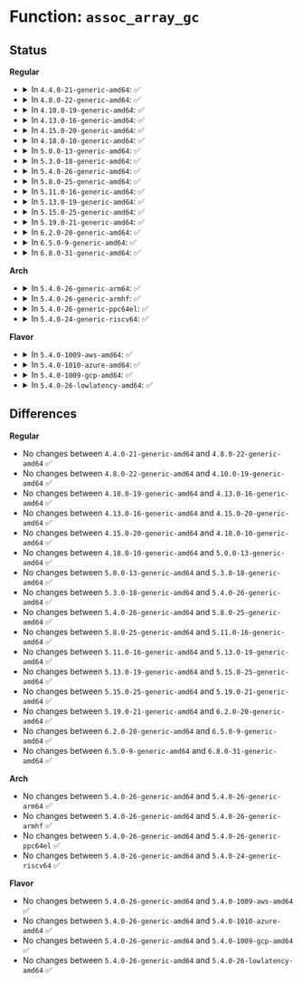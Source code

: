 # Function: <code>assoc_array_gc</code>

## Status
<b>Regular</b>
<ul>
<li>
<details>
<summary>In <code>4.4.0-21-generic-amd64</code>: ✅</summary>

```c
int assoc_array_gc(struct assoc_array * array, const struct assoc_array_ops * ops, bool (*)(void *, void *) iterator, void * iterator_data)
```

```json
{
  "name": "assoc_array_gc",
  "collision_type": "Unique Global",
  "inline_type": "No",
  "funcs": [
    {
      "addr": 18446744071583064752,
      "name": "assoc_array_gc",
      "external": true,
      "loc": "lib/assoc_array.c:1483",
      "file": "lib/assoc_array.c",
      "inline": "seen, unknown",
      "caller_inline": [],
      "caller_func": [
        "security/keys/keyring.c:keyring_gc"
      ]
    }
  ],
  "symbols": [
    {
      "addr": 18446744071583064752,
      "name": "assoc_array_gc",
      "section": ".text",
      "bind": "STB_GLOBAL",
      "size": 1304
    }
  ]
}
```
</details>
</li>
<li>
<details>
<summary>In <code>4.8.0-22-generic-amd64</code>: ✅</summary>

```c
int assoc_array_gc(struct assoc_array * array, const struct assoc_array_ops * ops, bool (*)(void *, void *) iterator, void * iterator_data)
```

```json
{
  "name": "assoc_array_gc",
  "collision_type": "Unique Global",
  "inline_type": "No",
  "funcs": [
    {
      "addr": 18446744071583358624,
      "name": "assoc_array_gc",
      "external": true,
      "loc": "lib/assoc_array.c:1485",
      "file": "lib/assoc_array.c",
      "inline": "seen, unknown",
      "caller_inline": [],
      "caller_func": [
        "security/keys/keyring.c:keyring_gc"
      ]
    }
  ],
  "symbols": [
    {
      "addr": 18446744071583358624,
      "name": "assoc_array_gc",
      "section": ".text",
      "bind": "STB_GLOBAL",
      "size": 1285
    }
  ]
}
```
</details>
</li>
<li>
<details>
<summary>In <code>4.10.0-19-generic-amd64</code>: ✅</summary>

```c
int assoc_array_gc(struct assoc_array * array, const struct assoc_array_ops * ops, bool (*)(void *, void *) iterator, void * iterator_data)
```

```json
{
  "name": "assoc_array_gc",
  "collision_type": "Unique Global",
  "inline_type": "No",
  "funcs": [
    {
      "addr": 18446744071583484000,
      "name": "assoc_array_gc",
      "external": true,
      "loc": "lib/assoc_array.c:1485",
      "file": "lib/assoc_array.c",
      "inline": "seen, unknown",
      "caller_inline": [],
      "caller_func": [
        "security/keys/keyring.c:keyring_gc"
      ]
    }
  ],
  "symbols": [
    {
      "addr": 18446744071583484000,
      "name": "assoc_array_gc",
      "section": ".text",
      "bind": "STB_GLOBAL",
      "size": 1285
    }
  ]
}
```
</details>
</li>
<li>
<details>
<summary>In <code>4.13.0-16-generic-amd64</code>: ✅</summary>

```c
int assoc_array_gc(struct assoc_array * array, const struct assoc_array_ops * ops, bool (*)(void *, void *) iterator, void * iterator_data)
```

```json
{
  "name": "assoc_array_gc",
  "collision_type": "Unique Global",
  "inline_type": "No",
  "funcs": [
    {
      "addr": 18446744071583506256,
      "name": "assoc_array_gc",
      "external": true,
      "loc": "lib/assoc_array.c:1485",
      "file": "lib/assoc_array.c",
      "inline": "seen, unknown",
      "caller_inline": [],
      "caller_func": [
        "security/keys/keyring.c:keyring_gc"
      ]
    }
  ],
  "symbols": [
    {
      "addr": 18446744071583506256,
      "name": "assoc_array_gc",
      "section": ".text",
      "bind": "STB_GLOBAL",
      "size": 1255
    }
  ]
}
```
</details>
</li>
<li>
<details>
<summary>In <code>4.15.0-20-generic-amd64</code>: ✅</summary>

```c
int assoc_array_gc(struct assoc_array * array, const struct assoc_array_ops * ops, bool (*)(void *, void *) iterator, void * iterator_data)
```

```json
{
  "name": "assoc_array_gc",
  "collision_type": "Unique Global",
  "inline_type": "No",
  "funcs": [
    {
      "addr": 18446744071583688352,
      "name": "assoc_array_gc",
      "external": true,
      "loc": "lib/assoc_array.c:1468",
      "file": "lib/assoc_array.c",
      "inline": "seen, unknown",
      "caller_inline": [],
      "caller_func": [
        "security/keys/keyring.c:keyring_gc"
      ]
    }
  ],
  "symbols": [
    {
      "addr": 18446744071583688352,
      "name": "assoc_array_gc",
      "section": ".text",
      "bind": "STB_GLOBAL",
      "size": 1258
    }
  ]
}
```
</details>
</li>
<li>
<details>
<summary>In <code>4.18.0-10-generic-amd64</code>: ✅</summary>

```c
int assoc_array_gc(struct assoc_array * array, const struct assoc_array_ops * ops, bool (*)(void *, void *) iterator, void * iterator_data)
```

```json
{
  "name": "assoc_array_gc",
  "collision_type": "Unique Global",
  "inline_type": "No",
  "funcs": [
    {
      "addr": 18446744071583906032,
      "name": "assoc_array_gc",
      "external": true,
      "loc": "lib/assoc_array.c:1455",
      "file": "lib/assoc_array.c",
      "inline": "seen, unknown",
      "caller_inline": [],
      "caller_func": [
        "security/keys/keyring.c:keyring_gc"
      ]
    }
  ],
  "symbols": [
    {
      "addr": 18446744071583906032,
      "name": "assoc_array_gc",
      "section": ".text",
      "bind": "STB_GLOBAL",
      "size": 1252
    }
  ]
}
```
</details>
</li>
<li>
<details>
<summary>In <code>5.0.0-13-generic-amd64</code>: ✅</summary>

```c
int assoc_array_gc(struct assoc_array * array, const struct assoc_array_ops * ops, bool (*)(void *, void *) iterator, void * iterator_data)
```

```json
{
  "name": "assoc_array_gc",
  "collision_type": "Unique Global",
  "inline_type": "No",
  "funcs": [
    {
      "addr": 18446744071583990352,
      "name": "assoc_array_gc",
      "external": true,
      "loc": "lib/assoc_array.c:1457",
      "file": "lib/assoc_array.c",
      "inline": "seen, unknown",
      "caller_inline": [],
      "caller_func": [
        "security/keys/keyring.c:keyring_gc"
      ]
    }
  ],
  "symbols": [
    {
      "addr": 18446744071583990352,
      "name": "assoc_array_gc",
      "section": ".text",
      "bind": "STB_GLOBAL",
      "size": 1263
    }
  ]
}
```
</details>
</li>
<li>
<details>
<summary>In <code>5.3.0-18-generic-amd64</code>: ✅</summary>

```c
int assoc_array_gc(struct assoc_array * array, const struct assoc_array_ops * ops, bool (*)(void *, void *) iterator, void * iterator_data)
```

```json
{
  "name": "assoc_array_gc",
  "collision_type": "Unique Global",
  "inline_type": "No",
  "funcs": [
    {
      "addr": 18446744071584173008,
      "name": "assoc_array_gc",
      "external": true,
      "loc": "lib/assoc_array.c:1454",
      "file": "lib/assoc_array.c",
      "inline": "seen, unknown",
      "caller_inline": [],
      "caller_func": [
        "security/keys/keyring.c:keyring_gc"
      ]
    }
  ],
  "symbols": [
    {
      "addr": 18446744071584173008,
      "name": "assoc_array_gc",
      "section": ".text",
      "bind": "STB_GLOBAL",
      "size": 1247
    }
  ]
}
```
</details>
</li>
<li>
<details>
<summary>In <code>5.4.0-26-generic-amd64</code>: ✅</summary>

```c
int assoc_array_gc(struct assoc_array * array, const struct assoc_array_ops * ops, bool (*)(void *, void *) iterator, void * iterator_data)
```

```json
{
  "name": "assoc_array_gc",
  "collision_type": "Unique Global",
  "inline_type": "No",
  "funcs": [
    {
      "addr": 18446744071584306704,
      "name": "assoc_array_gc",
      "external": true,
      "loc": "lib/assoc_array.c:1454",
      "file": "lib/assoc_array.c",
      "inline": "seen, unknown",
      "caller_inline": [],
      "caller_func": [
        "security/keys/keyring.c:keyring_gc"
      ]
    }
  ],
  "symbols": [
    {
      "addr": 18446744071584306704,
      "name": "assoc_array_gc",
      "section": ".text",
      "bind": "STB_GLOBAL",
      "size": 1247
    }
  ]
}
```
</details>
</li>
<li>
<details>
<summary>In <code>5.8.0-25-generic-amd64</code>: ✅</summary>

```c
int assoc_array_gc(struct assoc_array * array, const struct assoc_array_ops * ops, bool (*)(void *, void *) iterator, void * iterator_data)
```

```json
{
  "name": "assoc_array_gc",
  "collision_type": "Unique Global",
  "inline_type": "No",
  "funcs": [
    {
      "addr": 18446744071584717472,
      "name": "assoc_array_gc",
      "external": true,
      "loc": "lib/assoc_array.c:1454",
      "file": "lib/assoc_array.c",
      "inline": "seen, unknown",
      "caller_inline": [],
      "caller_func": [
        "security/keys/keyring.c:keyring_gc"
      ]
    }
  ],
  "symbols": [
    {
      "addr": 18446744071584717472,
      "name": "assoc_array_gc",
      "section": ".text",
      "bind": "STB_GLOBAL",
      "size": 1259
    }
  ]
}
```
</details>
</li>
<li>
<details>
<summary>In <code>5.11.0-16-generic-amd64</code>: ✅</summary>

```c
int assoc_array_gc(struct assoc_array * array, const struct assoc_array_ops * ops, bool (*)(void *, void *) iterator, void * iterator_data)
```

```json
{
  "name": "assoc_array_gc",
  "collision_type": "Unique Global",
  "inline_type": "No",
  "funcs": [
    {
      "addr": 18446744071584830624,
      "name": "assoc_array_gc",
      "external": true,
      "loc": "lib/assoc_array.c:1454",
      "file": "lib/assoc_array.c",
      "inline": "seen, unknown",
      "caller_inline": [],
      "caller_func": [
        "security/keys/keyring.c:keyring_gc"
      ]
    }
  ],
  "symbols": [
    {
      "addr": 18446744071584830624,
      "name": "assoc_array_gc",
      "section": ".text",
      "bind": "STB_GLOBAL",
      "size": 1273
    }
  ]
}
```
</details>
</li>
<li>
<details>
<summary>In <code>5.13.0-19-generic-amd64</code>: ✅</summary>

```c
int assoc_array_gc(struct assoc_array * array, const struct assoc_array_ops * ops, bool (*)(void *, void *) iterator, void * iterator_data)
```

```json
{
  "name": "assoc_array_gc",
  "collision_type": "Unique Global",
  "inline_type": "No",
  "funcs": [
    {
      "addr": 18446744071584875216,
      "name": "assoc_array_gc",
      "external": true,
      "loc": "lib/assoc_array.c:1454",
      "file": "lib/assoc_array.c",
      "inline": "seen, unknown",
      "caller_inline": [],
      "caller_func": [
        "security/keys/keyring.c:keyring_gc"
      ]
    }
  ],
  "symbols": [
    {
      "addr": 18446744071584875216,
      "name": "assoc_array_gc",
      "section": ".text",
      "bind": "STB_GLOBAL",
      "size": 1277
    }
  ]
}
```
</details>
</li>
<li>
<details>
<summary>In <code>5.15.0-25-generic-amd64</code>: ✅</summary>

```c
int assoc_array_gc(struct assoc_array * array, const struct assoc_array_ops * ops, bool (*)(void *, void *) iterator, void * iterator_data)
```

```json
{
  "name": "assoc_array_gc",
  "collision_type": "Unique Global",
  "inline_type": "No",
  "funcs": [
    {
      "addr": 18446744071585299792,
      "name": "assoc_array_gc",
      "external": true,
      "loc": "lib/assoc_array.c:1454",
      "file": "lib/assoc_array.c",
      "inline": "seen, unknown",
      "caller_inline": [],
      "caller_func": [
        "security/keys/keyring.c:keyring_gc"
      ]
    }
  ],
  "symbols": [
    {
      "addr": 18446744071585299792,
      "name": "assoc_array_gc",
      "section": ".text",
      "bind": "STB_GLOBAL",
      "size": 1894
    }
  ]
}
```
</details>
</li>
<li>
<details>
<summary>In <code>5.19.0-21-generic-amd64</code>: ✅</summary>

```c
int assoc_array_gc(struct assoc_array * array, const struct assoc_array_ops * ops, bool (*)(void *, void *) iterator, void * iterator_data)
```

```json
{
  "name": "assoc_array_gc",
  "collision_type": "Unique Global",
  "inline_type": "No",
  "funcs": [
    {
      "addr": 18446744071586154832,
      "name": "assoc_array_gc",
      "external": true,
      "loc": "lib/assoc_array.c:1453",
      "file": "lib/assoc_array.c",
      "inline": "seen, unknown",
      "caller_inline": [],
      "caller_func": [
        "security/keys/keyring.c:keyring_gc"
      ]
    }
  ],
  "symbols": [
    {
      "addr": 18446744071586154832,
      "name": "assoc_array_gc",
      "section": ".text",
      "bind": "STB_GLOBAL",
      "size": 1941
    }
  ]
}
```
</details>
</li>
<li>
<details>
<summary>In <code>6.2.0-20-generic-amd64</code>: ✅</summary>

```c
int assoc_array_gc(struct assoc_array * array, const struct assoc_array_ops * ops, bool (*)(void *, void *) iterator, void * iterator_data)
```

```json
{
  "name": "assoc_array_gc",
  "collision_type": "Unique Global",
  "inline_type": "No",
  "funcs": [
    {
      "addr": 18446744071587148272,
      "name": "assoc_array_gc",
      "external": true,
      "loc": "lib/assoc_array.c:1453",
      "file": "lib/assoc_array.c",
      "inline": "seen, unknown",
      "caller_inline": [],
      "caller_func": [
        "security/keys/keyring.c:keyring_gc"
      ]
    }
  ],
  "symbols": [
    {
      "addr": 18446744071587148272,
      "name": "assoc_array_gc",
      "section": ".text",
      "bind": "STB_GLOBAL",
      "size": 1941
    }
  ]
}
```
</details>
</li>
<li>
<details>
<summary>In <code>6.5.0-9-generic-amd64</code>: ✅</summary>

```c
int assoc_array_gc(struct assoc_array * array, const struct assoc_array_ops * ops, bool (*)(void *, void *) iterator, void * iterator_data)
```

```json
{
  "name": "assoc_array_gc",
  "collision_type": "Unique Global",
  "inline_type": "No",
  "funcs": [
    {
      "addr": 18446744071587410816,
      "name": "assoc_array_gc",
      "external": true,
      "loc": "lib/assoc_array.c:1453",
      "file": "lib/assoc_array.c",
      "inline": "seen, unknown",
      "caller_inline": [],
      "caller_func": [
        "security/keys/keyring.c:keyring_gc"
      ]
    }
  ],
  "symbols": [
    {
      "addr": 18446744071587410816,
      "name": "assoc_array_gc",
      "section": ".text",
      "bind": "STB_GLOBAL",
      "size": 1936
    }
  ]
}
```
</details>
</li>
<li>
<details>
<summary>In <code>6.8.0-31-generic-amd64</code>: ✅</summary>

```c
int assoc_array_gc(struct assoc_array * array, const struct assoc_array_ops * ops, bool (*)(void *, void *) iterator, void * iterator_data)
```

```json
{
  "name": "assoc_array_gc",
  "collision_type": "Unique Global",
  "inline_type": "No",
  "funcs": [
    {
      "addr": 18446744071587745536,
      "name": "assoc_array_gc",
      "external": true,
      "loc": "lib/assoc_array.c:1453",
      "file": "lib/assoc_array.c",
      "inline": "seen, unknown",
      "caller_inline": [],
      "caller_func": [
        "security/keys/keyring.c:keyring_gc"
      ]
    }
  ],
  "symbols": [
    {
      "addr": 18446744071587745536,
      "name": "assoc_array_gc",
      "section": ".text",
      "bind": "STB_GLOBAL",
      "size": 2030
    }
  ]
}
```
</details>
</li>
</ul>
<b>Arch</b>
<ul>
<li>
<details>
<summary>In <code>5.4.0-26-generic-arm64</code>: ✅</summary>

```c
int assoc_array_gc(struct assoc_array * array, const struct assoc_array_ops * ops, bool (*)(void *, void *) iterator, void * iterator_data)
```

```json
{
  "name": "assoc_array_gc",
  "collision_type": "Unique Global",
  "inline_type": "No",
  "funcs": [
    {
      "addr": 18446603336496193080,
      "name": "assoc_array_gc",
      "external": true,
      "loc": "lib/assoc_array.c:1454",
      "file": "lib/assoc_array.c",
      "inline": "seen, unknown",
      "caller_inline": [],
      "caller_func": [
        "security/keys/keyring.c:keyring_gc"
      ]
    }
  ],
  "symbols": [
    {
      "addr": 18446603336496193080,
      "name": "assoc_array_gc",
      "section": ".text",
      "bind": "STB_GLOBAL",
      "size": 1136
    }
  ]
}
```
</details>
</li>
<li>
<details>
<summary>In <code>5.4.0-26-generic-armhf</code>: ✅</summary>

```c
int assoc_array_gc(struct assoc_array * array, const struct assoc_array_ops * ops, bool (*)(void *, void *) iterator, void * iterator_data)
```

```json
{
  "name": "assoc_array_gc",
  "collision_type": "Unique Global",
  "inline_type": "No",
  "funcs": [
    {
      "addr": 3229513816,
      "name": "assoc_array_gc",
      "external": true,
      "loc": "lib/assoc_array.c:1454",
      "file": "lib/assoc_array.c",
      "inline": "seen, unknown",
      "caller_inline": [],
      "caller_func": [
        "security/keys/keyring.c:keyring_gc"
      ]
    }
  ],
  "symbols": [
    {
      "addr": 3229513816,
      "name": "assoc_array_gc",
      "section": ".text",
      "bind": "STB_GLOBAL",
      "size": 1144
    }
  ]
}
```
</details>
</li>
<li>
<details>
<summary>In <code>5.4.0-26-generic-ppc64el</code>: ✅</summary>

```c
int assoc_array_gc(struct assoc_array * array, const struct assoc_array_ops * ops, bool (*)(void *, void *) iterator, void * iterator_data)
```

```json
{
  "name": "assoc_array_gc",
  "collision_type": "Unique Global",
  "inline_type": "No",
  "funcs": [
    {
      "addr": 13835058055290473152,
      "name": "assoc_array_gc",
      "external": true,
      "loc": "lib/assoc_array.c:1454",
      "file": "lib/assoc_array.c",
      "inline": "seen, unknown",
      "caller_inline": [],
      "caller_func": [
        "security/keys/keyring.c:keyring_gc"
      ]
    }
  ],
  "symbols": [
    {
      "addr": 13835058055290473152,
      "name": "assoc_array_gc",
      "section": ".text",
      "bind": "STB_GLOBAL",
      "size": 1504
    }
  ]
}
```
</details>
</li>
<li>
<details>
<summary>In <code>5.4.0-24-generic-riscv64</code>: ✅</summary>

```c
int assoc_array_gc(struct assoc_array * array, const struct assoc_array_ops * ops, bool (*)(void *, void *) iterator, void * iterator_data)
```

```json
{
  "name": "assoc_array_gc",
  "collision_type": "Unique Global",
  "inline_type": "No",
  "funcs": [
    {
      "addr": 18446743936275243672,
      "name": "assoc_array_gc",
      "external": true,
      "loc": "lib/assoc_array.c:1454",
      "file": "lib/assoc_array.c",
      "inline": "seen, unknown",
      "caller_inline": [],
      "caller_func": [
        "security/keys/keyring.c:keyring_gc"
      ]
    }
  ],
  "symbols": [
    {
      "addr": 18446743936275243672,
      "name": "assoc_array_gc",
      "section": ".text",
      "bind": "STB_GLOBAL",
      "size": 946
    }
  ]
}
```
</details>
</li>
</ul>
<b>Flavor</b>
<ul>
<li>
<details>
<summary>In <code>5.4.0-1009-aws-amd64</code>: ✅</summary>

```c
int assoc_array_gc(struct assoc_array * array, const struct assoc_array_ops * ops, bool (*)(void *, void *) iterator, void * iterator_data)
```

```json
{
  "name": "assoc_array_gc",
  "collision_type": "Unique Global",
  "inline_type": "No",
  "funcs": [
    {
      "addr": 18446744071584275440,
      "name": "assoc_array_gc",
      "external": true,
      "loc": "lib/assoc_array.c:1454",
      "file": "lib/assoc_array.c",
      "inline": "seen, unknown",
      "caller_inline": [],
      "caller_func": [
        "security/keys/keyring.c:keyring_gc"
      ]
    }
  ],
  "symbols": [
    {
      "addr": 18446744071584275440,
      "name": "assoc_array_gc",
      "section": ".text",
      "bind": "STB_GLOBAL",
      "size": 1247
    }
  ]
}
```
</details>
</li>
<li>
<details>
<summary>In <code>5.4.0-1010-azure-amd64</code>: ✅</summary>

```c
int assoc_array_gc(struct assoc_array * array, const struct assoc_array_ops * ops, bool (*)(void *, void *) iterator, void * iterator_data)
```

```json
{
  "name": "assoc_array_gc",
  "collision_type": "Unique Global",
  "inline_type": "No",
  "funcs": [
    {
      "addr": 18446744071584210640,
      "name": "assoc_array_gc",
      "external": true,
      "loc": "lib/assoc_array.c:1454",
      "file": "lib/assoc_array.c",
      "inline": "seen, unknown",
      "caller_inline": [],
      "caller_func": [
        "security/keys/keyring.c:keyring_gc"
      ]
    }
  ],
  "symbols": [
    {
      "addr": 18446744071584210640,
      "name": "assoc_array_gc",
      "section": ".text",
      "bind": "STB_GLOBAL",
      "size": 1247
    }
  ]
}
```
</details>
</li>
<li>
<details>
<summary>In <code>5.4.0-1009-gcp-amd64</code>: ✅</summary>

```c
int assoc_array_gc(struct assoc_array * array, const struct assoc_array_ops * ops, bool (*)(void *, void *) iterator, void * iterator_data)
```

```json
{
  "name": "assoc_array_gc",
  "collision_type": "Unique Global",
  "inline_type": "No",
  "funcs": [
    {
      "addr": 18446744071584259200,
      "name": "assoc_array_gc",
      "external": true,
      "loc": "lib/assoc_array.c:1454",
      "file": "lib/assoc_array.c",
      "inline": "seen, unknown",
      "caller_inline": [],
      "caller_func": [
        "security/keys/keyring.c:keyring_gc"
      ]
    }
  ],
  "symbols": [
    {
      "addr": 18446744071584259200,
      "name": "assoc_array_gc",
      "section": ".text",
      "bind": "STB_GLOBAL",
      "size": 1247
    }
  ]
}
```
</details>
</li>
<li>
<details>
<summary>In <code>5.4.0-26-lowlatency-amd64</code>: ✅</summary>

```c
int assoc_array_gc(struct assoc_array * array, const struct assoc_array_ops * ops, bool (*)(void *, void *) iterator, void * iterator_data)
```

```json
{
  "name": "assoc_array_gc",
  "collision_type": "Unique Global",
  "inline_type": "No",
  "funcs": [
    {
      "addr": 18446744071584364128,
      "name": "assoc_array_gc",
      "external": true,
      "loc": "lib/assoc_array.c:1454",
      "file": "lib/assoc_array.c",
      "inline": "seen, unknown",
      "caller_inline": [],
      "caller_func": [
        "security/keys/keyring.c:keyring_gc"
      ]
    }
  ],
  "symbols": [
    {
      "addr": 18446744071584364128,
      "name": "assoc_array_gc",
      "section": ".text",
      "bind": "STB_GLOBAL",
      "size": 1247
    }
  ]
}
```
</details>
</li>
</ul>

## Differences
<b>Regular</b>
<ul>
<li>
No changes between <code>4.4.0-21-generic-amd64</code> and <code>4.8.0-22-generic-amd64</code> ✅
</li>
<li>
No changes between <code>4.8.0-22-generic-amd64</code> and <code>4.10.0-19-generic-amd64</code> ✅
</li>
<li>
No changes between <code>4.10.0-19-generic-amd64</code> and <code>4.13.0-16-generic-amd64</code> ✅
</li>
<li>
No changes between <code>4.13.0-16-generic-amd64</code> and <code>4.15.0-20-generic-amd64</code> ✅
</li>
<li>
No changes between <code>4.15.0-20-generic-amd64</code> and <code>4.18.0-10-generic-amd64</code> ✅
</li>
<li>
No changes between <code>4.18.0-10-generic-amd64</code> and <code>5.0.0-13-generic-amd64</code> ✅
</li>
<li>
No changes between <code>5.0.0-13-generic-amd64</code> and <code>5.3.0-18-generic-amd64</code> ✅
</li>
<li>
No changes between <code>5.3.0-18-generic-amd64</code> and <code>5.4.0-26-generic-amd64</code> ✅
</li>
<li>
No changes between <code>5.4.0-26-generic-amd64</code> and <code>5.8.0-25-generic-amd64</code> ✅
</li>
<li>
No changes between <code>5.8.0-25-generic-amd64</code> and <code>5.11.0-16-generic-amd64</code> ✅
</li>
<li>
No changes between <code>5.11.0-16-generic-amd64</code> and <code>5.13.0-19-generic-amd64</code> ✅
</li>
<li>
No changes between <code>5.13.0-19-generic-amd64</code> and <code>5.15.0-25-generic-amd64</code> ✅
</li>
<li>
No changes between <code>5.15.0-25-generic-amd64</code> and <code>5.19.0-21-generic-amd64</code> ✅
</li>
<li>
No changes between <code>5.19.0-21-generic-amd64</code> and <code>6.2.0-20-generic-amd64</code> ✅
</li>
<li>
No changes between <code>6.2.0-20-generic-amd64</code> and <code>6.5.0-9-generic-amd64</code> ✅
</li>
<li>
No changes between <code>6.5.0-9-generic-amd64</code> and <code>6.8.0-31-generic-amd64</code> ✅
</li>
</ul>
<b>Arch</b>
<ul>
<li>
No changes between <code>5.4.0-26-generic-amd64</code> and <code>5.4.0-26-generic-arm64</code> ✅
</li>
<li>
No changes between <code>5.4.0-26-generic-amd64</code> and <code>5.4.0-26-generic-armhf</code> ✅
</li>
<li>
No changes between <code>5.4.0-26-generic-amd64</code> and <code>5.4.0-26-generic-ppc64el</code> ✅
</li>
<li>
No changes between <code>5.4.0-26-generic-amd64</code> and <code>5.4.0-24-generic-riscv64</code> ✅
</li>
</ul>
<b>Flavor</b>
<ul>
<li>
No changes between <code>5.4.0-26-generic-amd64</code> and <code>5.4.0-1009-aws-amd64</code> ✅
</li>
<li>
No changes between <code>5.4.0-26-generic-amd64</code> and <code>5.4.0-1010-azure-amd64</code> ✅
</li>
<li>
No changes between <code>5.4.0-26-generic-amd64</code> and <code>5.4.0-1009-gcp-amd64</code> ✅
</li>
<li>
No changes between <code>5.4.0-26-generic-amd64</code> and <code>5.4.0-26-lowlatency-amd64</code> ✅
</li>
</ul>
